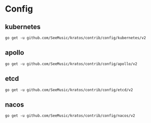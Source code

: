 # Config

## kubernetes

```shell
go get -u github.com/SeeMusic/kratos/contrib/config/kubernetes/v2
```

## apollo

```shell
go get -u github.com/SeeMusic/kratos/contrib/config/apollo/v2
```

## etcd

```shell
go get -u github.com/SeeMusic/kratos/contrib/config/etcd/v2
```

## nacos

```shell
go get -u github.com/SeeMusic/kratos/contrib/config/nacos/v2
```